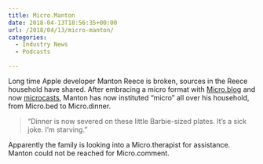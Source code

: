 ```yaml
---
title: Micro.Manton
date: 2018-04-13T18:56:35+00:00
url: /2018/04/13/micro-manton/
categories:
  - Industry News
  - Podcasts

---
```

Long time Apple developer Manton Reece is broken, sources in the Reece household have shared. After embracing a micro format with [Micro.blog][1] and now [microcasts][2], Manton has now instituted &#8220;micro&#8221; all over his household, from Micro.bed to Micro.dinner.

> &#8220;Dinner is now severed on these little Barbie-sized plates. It&#8217;s a sick joke. I&#8217;m starving.&#8221; 

Apparently the family is looking into a Micro.therapist for assistance. Manton could not be reached for Micro.comment.

 [1]: https://micro.blog/
 [2]: http://www.manton.org/2018/04/wavelength-for-micro-blog.html